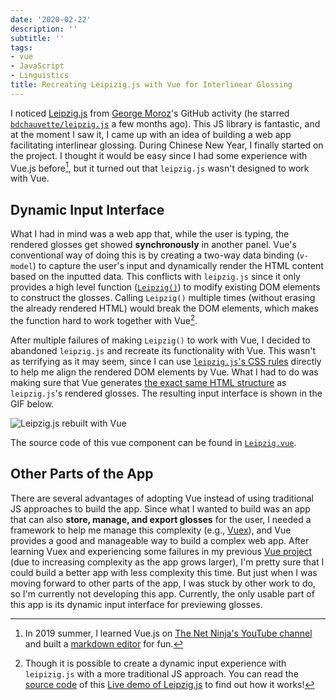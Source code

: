 ```yaml
---
date: '2020-02-22'
description: ''
subtitle: ''
tags:
- vue
- JavaScript
- Linguistics
title: Recreating Leipizig.js with Vue for Interlinear Glossing
---
```



I noticed [Leipzig.js](https://bdchauvette.net/leipzig.js) from [George Moroz](https://github.com/agricolamz)'s GitHub activity (he starred [`bdchauvette/leipzig.js`](https://github.com/bdchauvette/leipzig.js/) a few months ago). This JS library is fantastic, and at the moment I saw it, I came up with an idea of building a web app facilitating interlinear glossing. 
During Chinese New Year, I finally started on the project. I thought it would be easy since I had some experience with Vue.js before[^viewmark], but it turned out that `leipzig.js` wasn't designed to work with Vue. 


## Dynamic Input Interface

What I had in mind was a web app that, while the user is typing, the rendered glosses get showed **synchronously** in another panel. Vue's conventional way of doing this is by creating a two-way data binding (`v-model`) to capture the user's input and dynamically render the HTML content based on the inputted data. This conflicts with `leipzig.js` since it only provides a high level function ([`Leipzig()`](https://github.com/bdchauvette/leipzig.js/wiki/Documentation)) to modify existing DOM elements to construct the glosses. Calling `Leipzig()` multiple times (without erasing the already rendered HTML) would break the DOM elements, which makes the function hard to work together with Vue[^leipzig-demo].

After multiple failures of making `Leipzig()` to work with Vue, I decided to abandoned `leipzig.js` and recreate its functionality with Vue. This wasn't as terrifying as it may seem, since I can use [`leipzig.js`'s CSS rules](https://github.com/bdchauvette/leipzig.js/blob/master/dist/leipzig.css) directly to help me align the rendered DOM elements by Vue. What I had to do was making sure that Vue generates [the exact same HTML structure](https://github.com/bdchauvette/leipzig.js/wiki/Documentation#configclasses) as `leipzig.js`'s rendered glosses. The resulting input interface is shown in the GIF below.

![Leipzig.js rebuilt with Vue](https://img.yongfu.name/gif/leipzig-vue.gif)

The source code of this vue component can be found in [`Leipzig.vue`](https://github.com/liao961120/gloss/blob/master/src/components/Leipzig.vue).


## Other Parts of the App

There are several advantages of adopting Vue instead of using traditional JS approaches to build the app. Since what I wanted to build was an app that can also **store, manage, and export glosses** for the user, I needed a framework to help me manage this complexity (e.g., [Vuex](https://github.com/liao961120/gloss/blob/master/src/views/Edit.vue)), and Vue provides a good and manageable way to build a complex web app. After learning Vuex and experiencing some failures in my previous [Vue project](https://github.com/liao961120/viewMark) (due to increasing complexity as the app grows larger), I'm pretty sure that I could build a better app with less complexity this time. But just when I was moving forward to other parts of the app, I was stuck by other work to do, so I'm currently not developing this app. Currently, the only usable part of this app is its dynamic input interface for previewing glosses.


[^leipzig-demo]: Though it is possible to create a dynamic input experience with `leipizig.js` with a more traditional JS approach. You can read the [source code](https://bdchauvette.net/leipzig.js/theme/js/demo.js) of this [Live demo of Leipzig.js](https://bdchauvette.net/leipzig.js/demo/) to find out how it works!

[^viewmark]: In 2019 summer, I learned Vue.js on [The Net Ninja's YouTube channel](https://www.youtube.com/playlist?list=PL4cUxeGkcC9gQcYgjhBoeQH7wiAyZNrYa) and built a [markdown editor](https://viewmark.yongfu.name) for fun.
